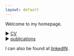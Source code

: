 ```yaml
---
layout: default
---
```



Welcome to my homepage.

&#9654; [CV](./CV.html)<br/>
&#9654; [publications](./publications.html)<br/>

I can also be found at [linkedIN](https://www.linkedin.com/in/jonalm/).
